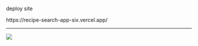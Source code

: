<p>deploy site</p>
https://recipe-search-app-six.vercel.app/

***
<img src="./aseets/img/Recipes-search.png">